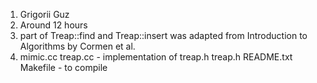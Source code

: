 1) Grigorii Guz
2) Around 12 hours
3) part of Treap::find and Treap::insert was adapted from Introduction to Algorithms by Cormen et al.
4) mimic.cc
   treap.cc - implementation of treap.h
   treap.h
   README.txt
   Makefile - to compile
   
